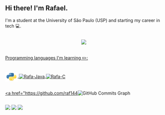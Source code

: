 ## Hi there! I'm Rafael.

I'm a student at the University of São Paulo (USP) and starting my career in tech 💻.

##

<div align="center">
  <a href="https://github.com/raf144">
  <img height="180em" src="https://github-readme-stats.vercel.app/api?username=raf144&show_icons=true&theme=nord&include_all_commits=true&count_private=true"/>
</div>

##
  
  Programming languages I'm learning ✏️:
  
  <div style="display: inline_block"><br>
    <img align="center" alt="Rafa-Python" height="30" width="40" src="https://raw.githubusercontent.com/devicons/devicon/master/icons/python/python-original.svg">
    <img align="center" alt="Rafa-Java" height="40" width="60" src="https://cdn.jsdelivr.net/gh/devicons/devicon/icons/java/java-original-wordmark.svg">
    <img align="center" alt="Rafa-C" height="30" width="40" src="https://cdn.jsdelivr.net/gh/devicons/devicon/icons/c/c-original.svg">
  </div>
  
##
  
  <a href="https://github.com/raf144<img src="https://github-readme-activity-graph.cyclic.app/graph?username=raf144&bg_color=1c1917&color=ffffff&line=0891b2&point=ffffff&area_color=1c1917&area=true&hide_border=true&custom_title=GitHub%20Commits%20Graph" alt="GitHub Commits Graph" /></a>
  
##
  
<div> 
  <a href="https://instagram.com/rafael_varago" target="_blank"><img src="https://img.shields.io/badge/-Instagram-%23E4405F?style=for-the-badge&logo=instagram&logoColor=white" target="_blank"></a>
  <a href = "mailto:rvarago1@gmail.com"><img src="https://img.shields.io/badge/-Gmail-%23333?style=for-the-badge&logo=gmail&logoColor=white" target="_blank"></a>
  <a href="https://www.linkedin.com/in/rafael-varago-de-castro-5903a919a/" target="_blank"><img src="https://img.shields.io/badge/-LinkedIn-%230077B5?style=for-the-badge&logo=linkedin&logoColor=white" target="_blank"></a>
 
</div>
